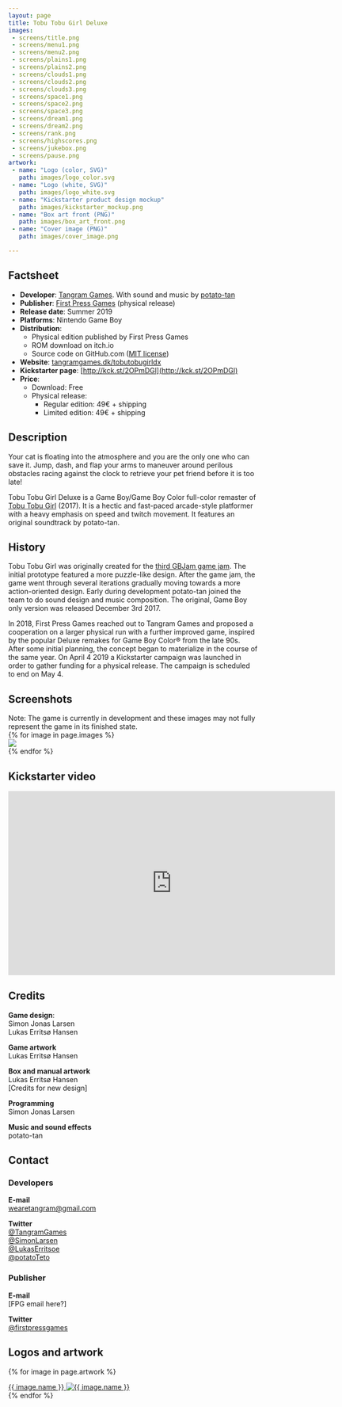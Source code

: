 ```yaml
---
layout: page
title: Tobu Tobu Girl Deluxe
images:
 - screens/title.png
 - screens/menu1.png
 - screens/menu2.png
 - screens/plains1.png
 - screens/plains2.png
 - screens/clouds1.png
 - screens/clouds2.png
 - screens/clouds3.png
 - screens/space1.png
 - screens/space2.png
 - screens/space3.png
 - screens/dream1.png
 - screens/dream2.png
 - screens/rank.png
 - screens/highscores.png
 - screens/jukebox.png
 - screens/pause.png
artwork:
 - name: "Logo (color, SVG)"
   path: images/logo_color.svg
 - name: "Logo (white, SVG)"
   path: images/logo_white.svg
 - name: "Kickstarter product design mockup"
   path: images/kickstarter_mockup.png
 - name: "Box art front (PNG)"
   path: images/box_art_front.png
 - name: "Cover image (PNG)"
   path: images/cover_image.png

---
```

## Factsheet ##

* **Developer**: [Tangram Games](http://tangramgames.dk). With sound and music by [potato-tan](http://potatotan.com)
* **Publisher**: [First Press Games](https://firstpressgames.com) (physical release)
* **Release date**: Summer 2019
* **Platforms**: Nintendo Game Boy
* **Distribution**:
  - Physical edition published by First Press Games
  - ROM download on itch.io
  - Source code on GitHub.com ([MIT license](https://opensource.org/licenses/MIT))
* **Website**: [tangramgames.dk/tobutobugirldx](http://tangramgames.dk/tobutobugirldx)
* **Kickstarter page**: [http://kck.st/2OPmDGl](http://kck.st/2OPmDGl)
* **Price**:
  - Download: Free
  - Physical release:
    - Regular edition: 49€ + shipping
    - Limited edition: 49€ + shipping

## Description ##

Your cat is floating into the atmosphere and you are the only one who can save it. Jump, dash, and flap your arms to maneuver around perilous obstacles racing against the clock to retrieve your pet friend before it is too late!

Tobu Tobu Girl Deluxe is a Game Boy/Game Boy Color full-color remaster of [Tobu Tobu Girl](/tobutobugirl) (2017).
It is a hectic and fast-paced arcade-style platformer with a heavy emphasis on speed and twitch movement.
It features an original soundtrack by potato-tan.

## History ##

Tobu Tobu Girl was originally created for the [third GBJam game jam](http://jams.gamejolt.io/gbjam3/). The initial prototype featured a more puzzle-like design. After the game jam, the game went through several iterations gradually moving towards a more action-oriented design. Early during development potato-tan joined the team to do sound design and music composition. The original, Game Boy only version was released December 3rd 2017.

In 2018, First Press Games reached out to Tangram Games and proposed a cooperation on a larger physical run with a further improved game, inspired by the popular Deluxe remakes for Game Boy Color® from the late 90s. After some initial planning, the concept began to materialize in the course of the same year.
On April 4 2019 a Kickstarter campaign was launched in order to gather funding for a physical release. The campaign is scheduled to end on May 4.

## Screenshots ##

<div class="alert alert-info">
Note: The game is currently in development and these images may not fully represent the game in its finished state.
</div>

<div class="row">
	{% for image in page.images %}
	<div class="col-sm-4">
		<a href="{{ image }}">
			<img src="{{ image }}" class="img-responsive thumbnail">
		</a>
	</div>
	{% endfor %}
</div>

## Kickstarter video ##

<div class="embed-responsive embed-responsive-16by9">
    <iframe width="660" height="372" src="https://www.kickstarter.com/projects/firstpressgames/tobu-tobu-girl-deluxe-for-gb-gbc/widget/video.html" frameborder="0" scrolling="no">
    </iframe>
</div>

## Credits ##

**Game design**:<br>
Simon Jonas Larsen<br>
Lukas Erritsø Hansen

**Game artwork**<br>
Lukas Erritsø Hansen

**Box and manual artwork**<br>
Lukas Erritsø Hansen<br>
[Credits for new design]

**Programming**<br>
Simon Jonas Larsen

**Music and sound effects**<br>
potato-tan

## Contact ##

### Developers

**E-mail**<br>
<a href="mailto:&#119;&#101;&#097;&#114;&#101;&#116;&#097;&#110;&#103;&#114;&#097;&#109;&#064;&#103;&#109;&#097;&#105;&#108;&#046;&#099;&#111;&#109;">wearetangram@gmail.com</a>

**Twitter**<br>
<a href="https://twitter.com/TangramGames">@TangramGames</a><br>
<a href="https://twitter.com/SimonLarsen">@SimonLarsen</a><br>
<a href="https://twitter.com/LukasErritsoe">@LukasErritsoe</a><br>
<a href="https://twitter.com/potatoTeto">@potatoTeto</a>

### Publisher

**E-mail**<br>
[FPG email here?]

**Twitter**<br>
<a href="https://twitter.com/firstpressgames">@firstpressgames</a>

## Logos and artwork ##

{% for image in page.artwork %}
<div class="well">
    <a href="{{ image.path }}">
        {{ image.name }}
        <img class="img-responsive checkered-bg" src="{{ image.path }}" alt="{{ image.name }}">
    </a>
</div>
{% endfor %}

